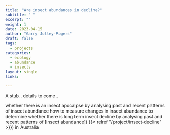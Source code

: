 ```yaml
---
title: "Are insect abundances in decline?"
subtitle: " "
excerpt: ""
weight: 1
date: 2023-04-15
author: "Garry Jolley-Rogers"
draft: false
tags:
  - projects
categories:
  - ecology
  - abundance
  - insects
layout: single
links:

---
```

A stub..  details to come .

whether there is an insect apocalpse by analysing past and recent patterns of insect abundance
how to measure changes in insect abundance to determine whether there is long term insect decline
by analysing  past and recent patterns of  [insect  abundance]( {{< relref "/project/insect-decline" >}}) in Australia  
  

